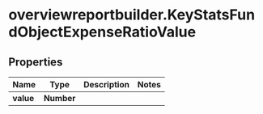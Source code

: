 # overviewreportbuilder.KeyStatsFundObjectExpenseRatioValue

## Properties

Name | Type | Description | Notes
------------ | ------------- | ------------- | -------------
**value** | **Number** |  | 


